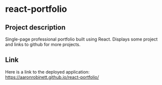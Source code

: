 # react-portfolio

## Project description
Single-page professional portfolio built using React. Displays some project and links to github for more projects.

## Link
Here is a link to the deployed application:
https://aaronrobinett.github.io/react-portfolio/